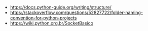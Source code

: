 - https://docs.python-guide.org/writing/structure/
- https://stackoverflow.com/questions/52827722/folder-naming-convention-for-python-projects
- https://wiki.python.org.br/SocketBasico
